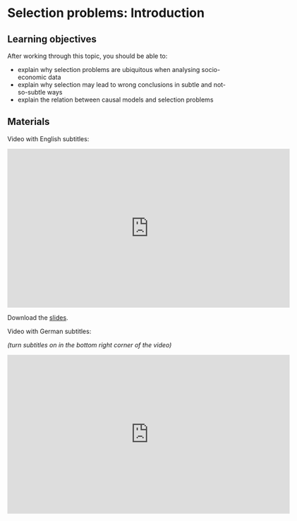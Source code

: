 # Selection problems: Introduction

## Learning objectives

After working through this topic, you should be able to:

- explain why selection problems are ubiquitous when analysing socio-economic data
- explain why selection may lead to wrong conclusions in subtle and not-so-subtle ways
- explain the relation between causal models and selection problems

## Materials

Video with English subtitles:

<iframe
  src="https://electure.uni-bonn.de/paella7/ui/watch.html?id=XXXXX"
  width="640"
  height="360"
  frameborder="0"
  allowfullscreen
></iframe>

Download the [slides](stats_interpretation-selection_intro.pdf).

Video with German subtitles:

_(turn subtitles on in the bottom right corner of the video)_

<iframe
  src="https://electure.uni-bonn.de/paella7/ui/watch.html?id=XXXXX"
  width="640"
  height="360"
  frameborder="0"
  allowfullscreen
></iframe>

